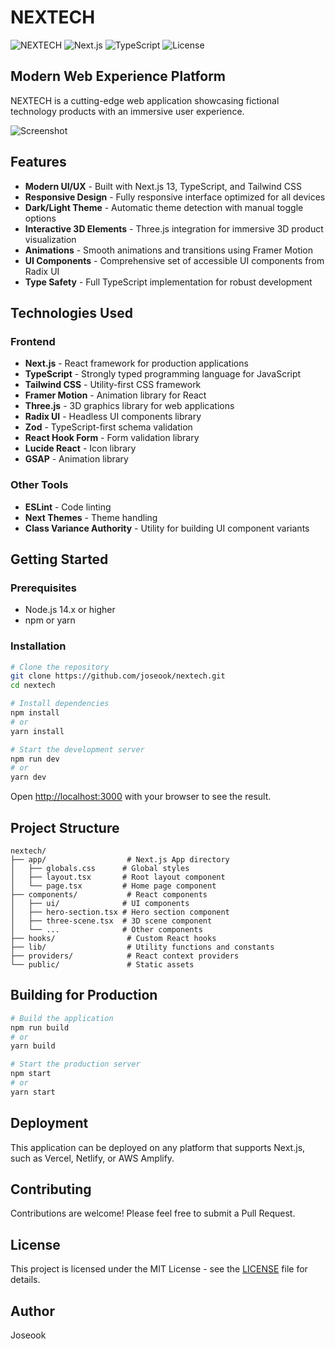 # NEXTECH

![NEXTECH](https://img.shields.io/badge/NEXTECH-Modern%20Web%20Experience-blue)
![Next.js](https://img.shields.io/badge/Next.js-13.5.1-black)
![TypeScript](https://img.shields.io/badge/TypeScript-5.2.2-blue)
![License](https://img.shields.io/badge/License-MIT-green)

## Modern Web Experience Platform

NEXTECH is a cutting-edge web application showcasing fictional technology products with an immersive user experience.

![Screenshot](https://via.placeholder.com/800x400?text=NEXTECH+Screenshot)

## Features

- **Modern UI/UX** - Built with Next.js 13, TypeScript, and Tailwind CSS
- **Responsive Design** - Fully responsive interface optimized for all devices
- **Dark/Light Theme** - Automatic theme detection with manual toggle options
- **Interactive 3D Elements** - Three.js integration for immersive 3D product visualization
- **Animations** - Smooth animations and transitions using Framer Motion
- **UI Components** - Comprehensive set of accessible UI components from Radix UI
- **Type Safety** - Full TypeScript implementation for robust development

## Technologies Used

### Frontend
- **Next.js** - React framework for production applications
- **TypeScript** - Strongly typed programming language for JavaScript
- **Tailwind CSS** - Utility-first CSS framework
- **Framer Motion** - Animation library for React
- **Three.js** - 3D graphics library for web applications
- **Radix UI** - Headless UI components library
- **Zod** - TypeScript-first schema validation
- **React Hook Form** - Form validation library
- **Lucide React** - Icon library
- **GSAP** - Animation library

### Other Tools
- **ESLint** - Code linting
- **Next Themes** - Theme handling
- **Class Variance Authority** - Utility for building UI component variants

## Getting Started

### Prerequisites
- Node.js 14.x or higher
- npm or yarn

### Installation

```bash
# Clone the repository
git clone https://github.com/joseook/nextech.git
cd nextech

# Install dependencies
npm install
# or
yarn install

# Start the development server
npm run dev
# or
yarn dev
```

Open [http://localhost:3000](http://localhost:3000) with your browser to see the result.

## Project Structure

```
nextech/
├── app/                  # Next.js App directory
│   ├── globals.css      # Global styles
│   ├── layout.tsx       # Root layout component
│   └── page.tsx         # Home page component
├── components/           # React components
│   ├── ui/              # UI components
│   ├── hero-section.tsx # Hero section component
│   ├── three-scene.tsx  # 3D scene component
│   └── ...              # Other components
├── hooks/                # Custom React hooks
├── lib/                  # Utility functions and constants
├── providers/            # React context providers
└── public/               # Static assets
```

## Building for Production

```bash
# Build the application
npm run build
# or
yarn build

# Start the production server
npm start
# or
yarn start
```

## Deployment

This application can be deployed on any platform that supports Next.js, such as Vercel, Netlify, or AWS Amplify.

## Contributing

Contributions are welcome! Please feel free to submit a Pull Request.

## License

This project is licensed under the MIT License - see the [LICENSE](LICENSE) file for details.

## Author

Joseook 
